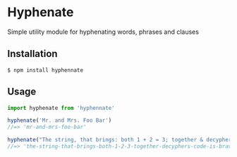 # Hyphenate

Simple utility module for hyphenating words, phrases and clauses



## Installation

```
$ npm install hyphennate
```


## Usage

```javascript
import hyphenate from 'hyphennate'

hyphenate('Mr. and Mrs. Foo Bar')
//=> 'mr-and-mrs-foo-bar'

hyphenate("The string, that brings: both 1 + 2 = 3; together & decypher's code is brave! (@menacle).     ")
//=> 'the-string-that-brings-both-1-2-3-together-decyphers-code-is-brave-menacle'
```
